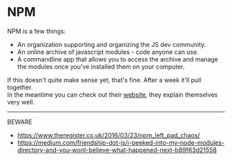 # NPM
NPM is a few things:
* An organization supporting and organizing the JS dev community.
* An online archive of javascript modules - code anyone can use.
* A commandline app that allows you to access the archive and manage the modules once you've installed them on your computer.

If this doesn't quite make sense yet, that's fine. After a week it'll pull together.  
In the meantime you can check out their [website](https://docs.npmjs.com/getting-started/what-is-npm), they explain themselves very well.

----

BEWARE
* https://www.theregister.co.uk/2016/03/23/npm_left_pad_chaos/  
* https://medium.com/friendship-dot-js/i-peeked-into-my-node-modules-directory-and-you-wont-believe-what-happened-next-b89f63d21558